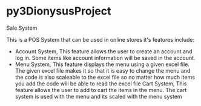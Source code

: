 # py3DionysusProject
Sale System

This is a POS System that can be used in online stores
it's features include:
  - Account System, This feature allows the user to create an account and log in. Some items like account information will be saved in the account.
  - Menu System, This feature displays the menu using a given excel file. The given excel file makes it so that it is easy to change the menu and the code is also scaleable to the excel file so no matter how much items you add the code will be able to read the excel file
  Cart System, This feature allows the user to add to cart the items in the menu. The cart system is used with the menu and its scaled with the menu system
